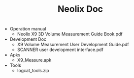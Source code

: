 # <center>Neolix Doc</center><h1>


* Operation manual
    * Neolix X9 3D Volume Measurement Guide Book.pdf
* Development Doc
    * X9 Volume Measurement User Development Guide.pdf
    * SCANNER user development interface.pdf
* Apks    
    * X9_Measure.apk
* Tools
    * logcat_tools.zip    